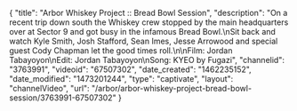 {
    "title": "Arbor Whiskey Project :: Bread Bowl Session",
    "description": "On a recent trip down south the Whiskey crew stopped by the main headquarters over at Sector 9 and got busy in the infamous Bread Bowl.\nSit back and watch Kyle Smith, Josh Stafford, Sean Imes, Jesse Arrowood and special guest Cody Chapman let the good times roll.\n\nFilm: Jordan Tabayoyon\nEdit: Jordan Tabayoyon\nSong: KYEO by Fugazi",
    "channelid": "3763991",
    "videoid": "67507302",
    "date_created": "1462235152",
    "date_modified": "1473201244",
    "type": "captivate",
    "layout": "channelVideo",
    "url": "\/arbor\/arbor-whiskey-project-bread-bowl-session\/3763991-67507302"
}